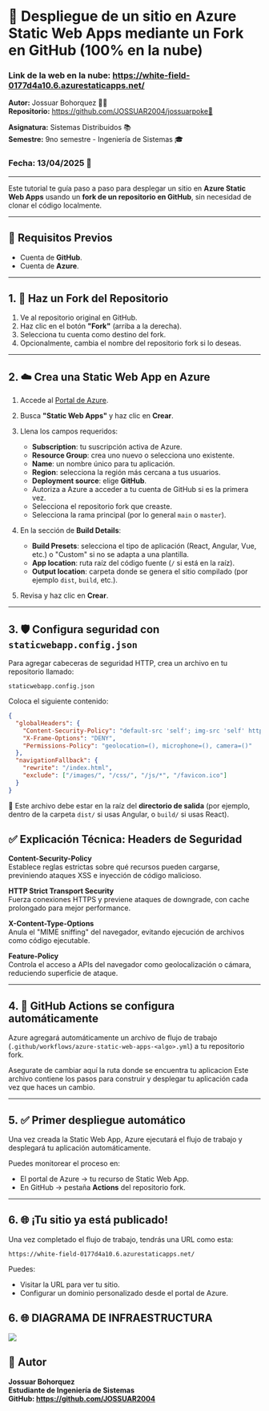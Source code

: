 # 🚀 Despliegue de un sitio en Azure Static Web Apps mediante un Fork en GitHub (100% en la nube)
### Link de la web en la nube: https://white-field-0177d4a10.6.azurestaticapps.net/


**Autor:** Jossuar Bohorquez 👨‍💻  
**Repositorio:** https://github.com/JOSSUAR2004/jossuarpoke🐙

**Asignatura:** Sistemas Distribuidos 📚  
**Semestre:** 9no semestre - Ingeniería de Sistemas 🎓  
### Fecha: 13/04/2025 📅 
---
Este tutorial te guía paso a paso para desplegar un sitio en **Azure Static Web Apps** usando un **fork de un repositorio en GitHub**, sin necesidad de clonar el código localmente.

---

## 🧾 Requisitos Previos

- Cuenta de **GitHub**.
- Cuenta de **Azure**.

---

## 1. 🔱 Haz un Fork del Repositorio

1. Ve al repositorio original en GitHub.
2. Haz clic en el botón **"Fork"** (arriba a la derecha).
3. Selecciona tu cuenta como destino del fork.
4. Opcionalmente, cambia el nombre del repositorio fork si lo deseas.

---

## 2. ☁️ Crea una Static Web App en Azure

1. Accede al [Portal de Azure](https://portal.azure.com/).
2. Busca **"Static Web Apps"** y haz clic en **Crear**.
3. Llena los campos requeridos:
   - **Subscription**: tu suscripción activa de Azure.
   - **Resource Group**: crea uno nuevo o selecciona uno existente.
   - **Name**: un nombre único para tu aplicación.
   - **Region**: selecciona la región más cercana a tus usuarios.
   - **Deployment source**: elige **GitHub**.
   - Autoriza a Azure a acceder a tu cuenta de GitHub si es la primera vez.
   - Selecciona el repositorio fork que creaste.
   - Selecciona la rama principal (por lo general `main` o `master`).

4. En la sección de **Build Details**:
   - **Build Presets**: selecciona el tipo de aplicación (React, Angular, Vue, etc.) o "Custom" si no se adapta a una plantilla.
   - **App location**: ruta raíz del código fuente (`/` si está en la raíz).
   - **Output location**: carpeta donde se genera el sitio compilado (por ejemplo `dist`, `build`, etc.).

5. Revisa y haz clic en **Crear**.

---

## 3. 🛡️ Configura seguridad con `staticwebapp.config.json`

Para agregar cabeceras de seguridad HTTP, crea un archivo en tu repositorio llamado:

```
staticwebapp.config.json
```

Coloca el siguiente contenido:

```json
{
  "globalHeaders": {
    "Content-Security-Policy": "default-src 'self'; img-src 'self' https://raw.githubusercontent.com https://pokeapi.co https://assets.pokemon.com; script-src 'self' 'unsafe-inline'; style-src 'self' 'unsafe-inline' https://fonts.googleapis.com; font-src 'self' https://fonts.gstatic.com; connect-src 'self' https://beta.pokeapi.co",
    "X-Frame-Options": "DENY",
    "Permissions-Policy": "geolocation=(), microphone=(), camera=()"
  },
  "navigationFallback": {
    "rewrite": "/index.html",
    "exclude": ["/images/", "/css/", "/js/*", "/favicon.ico"]
  }
}
```

📌 Este archivo debe estar en la raíz del **directorio de salida** (por ejemplo, dentro de la carpeta `dist/` si usas Angular, o `build/` si usas React).
##  ✅  Explicación Técnica: Headers de Seguridad

**Content-Security-Policy**  
Establece reglas estrictas sobre qué recursos pueden cargarse, previniendo ataques XSS e inyección de código malicioso.

**HTTP Strict Transport Security**  
Fuerza conexiones HTTPS y previene ataques de downgrade, con cache prolongado para mejor performance.

**X-Content-Type-Options**  
Anula el "MIME sniffing" del navegador, evitando ejecución de archivos como código ejecutable.

**Feature-Policy**  
Controla el acceso a APIs del navegador como geolocalización o cámara, reduciendo superficie de ataque.

---

## 4. 🤖 GitHub Actions se configura automáticamente

Azure agregará automáticamente un archivo de flujo de trabajo (`.github/workflows/azure-static-web-apps-<algo>.yml`) a tu repositorio fork.

Asegurate de cambiar aquí la ruta donde se encuentra tu aplicacion
Este archivo contiene los pasos para construir y desplegar tu aplicación cada vez que haces un cambio.

---

## 5. ✅ Primer despliegue automático

Una vez creada la Static Web App, Azure ejecutará el flujo de trabajo y desplegará tu aplicación automáticamente.

Puedes monitorear el proceso en:
- El portal de Azure → tu recurso de Static Web App.
- En GitHub → pestaña **Actions** del repositorio fork.

---

## 6. 🌐 ¡Tu sitio ya está publicado!

Una vez completado el flujo de trabajo, tendrás una URL como esta:

```
https://white-field-0177d4a10.6.azurestaticapps.net/
```

Puedes:
- Visitar la URL para ver tu sitio.
- Configurar un dominio personalizado desde el portal de Azure.

## 6. 🌐 DIAGRAMA DE INFRAESTRUCTURA
![](https://i.imgur.com/cZeIAgN.png)

## 🙌 Autor
**Jossuar Bohorquez**  
**Estudiante de Ingeniería de Sistemas**  
**GitHub: https://github.com/JOSSUAR2004**

